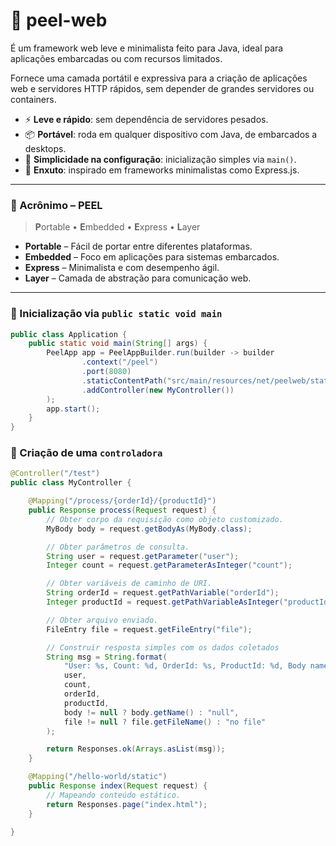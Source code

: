 # 🍎 peel-web

É um framework web leve e minimalista feito para Java, ideal para aplicações embarcadas ou com recursos limitados.  

Fornece uma camada portátil e expressiva para a criação de aplicações web e servidores HTTP rápidos, sem depender de grandes servidores ou containers.

- ⚡ **Leve e rápido**: sem dependência de servidores pesados.
- 📦 **Portável**: roda em qualquer dispositivo com Java, de embarcados a desktops.
- 🔌 **Simplicidade na configuração**: inicialização simples via `main()`.
- 🎯 **Enxuto**: inspirado em frameworks minimalistas como Express.js.

---

### 🧠 Acrônimo – PEEL

> **P**ortable • **E**mbedded • **E**xpress • **L**ayer

- **Portable** – Fácil de portar entre diferentes plataformas.
- **Embedded** – Foco em aplicações para sistemas embarcados.
- **Express** – Minimalista e com desempenho ágil.
- **Layer** – Camada de abstração para comunicação web.

---

### 🚀 Inicialização via `public static void main`

```java
public class Application {
    public static void main(String[] args) {
        PeelApp app = PeelAppBuilder.run(builder -> builder
                .context("/peel")
                .port(8080)
                .staticContentPath("src/main/resources/net/peelweb/static")
                .addController(new MyController())
        );
        app.start();
    }
}
```

### 🚀 Criação de uma `controladora`

```java
@Controller("/test")
public class MyController {

    @Mapping("/process/{orderId}/{productId}")
    public Response process(Request request) {
        // Obter corpo da requisição como objeto customizado.
        MyBody body = request.getBodyAs(MyBody.class);

        // Obter parâmetros de consulta.
        String user = request.getParameter("user");
        Integer count = request.getParameterAsInteger("count");

        // Obter variáveis de caminho de URI.
        String orderId = request.getPathVariable("orderId");
        Integer productId = request.getPathVariableAsInteger("productId");

        // Obter arquivo enviado.
        FileEntry file = request.getFileEntry("file");

        // Construir resposta simples com os dados coletados
        String msg = String.format(
            "User: %s, Count: %d, OrderId: %s, ProductId: %d, Body name: %s, File name: %s",
            user,
            count,
            orderId,
            productId,
            body != null ? body.getName() : "null",
            file != null ? file.getFileName() : "no file"
        );

        return Responses.ok(Arrays.asList(msg));
    }

    @Mapping("/hello-world/static")
    public Response index(Request request) {
        // Mapeando conteúdo estático.
        return Responses.page("index.html");
    }

}
```
